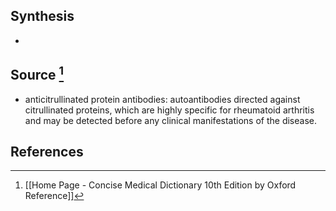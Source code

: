 ## Synthesis
- 
## Source [^1]
- anticitrullinated protein antibodies: autoantibodies directed against citrullinated proteins, which are highly specific for rheumatoid arthritis and may be detected before any clinical manifestations of the disease.
## References

[^1]: [[Home Page - Concise Medical Dictionary 10th Edition by Oxford Reference]]